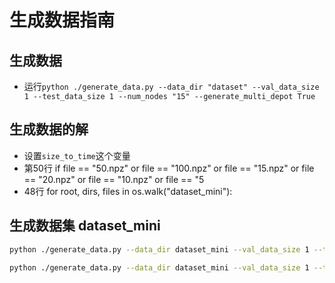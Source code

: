 # 生成数据指南

## 生成数据

- 运行`python ./generate_data.py --data_dir "dataset" --val_data_size 1 --test_data_size 1 --num_nodes "15" --generate_multi_depot True`

## 生成数据的解


- 设置`size_to_time`这个变量
- 第50行 if file == "50.npz" or file == "100.npz" or file == "15.npz" or file == "20.npz" or file == "10.npz" or file == "5
- 48行 for root, dirs, files in os.walk("dataset_mini"):

## 生成数据集 dataset_mini

```bash
python ./generate_data.py --data_dir dataset_mini --val_data_size 1 --test_data_size 1 --num_nodes 5 6 7 --generate_multi_depot False
```

```bash
python ./generate_data.py --data_dir dataset_mini --val_data_size 1 --test_data_size 1 --num_nodes 10 --generate_multi_depot True
```

